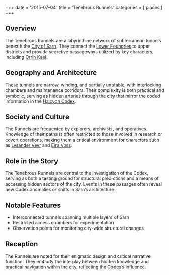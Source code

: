+++
date = '2015-07-04'
title = 'Tenebrous Runnels'
categories = ['places']
+++

## Overview

The Tenebrous Runnels are a labyrinthine network of subterranean tunnels beneath the [City of Sarn](/places/city-of-sarn). They connect the [Lower Foundries](/places/lower-foundries) to upper districts and provide secretive passageways utilized by key characters, including [Orrin Kael](/characters/orrin-kael).

## Geography and Architecture

These tunnels are narrow, winding, and partially unstable, with interlocking chambers and maintenance corridors. Their complexity is both practical and symbolic, serving as hidden arteries through the city that mirror the coded information in the [Halcyon Codex](/others/halcyon-codex).

## Society and Culture

The Runnels are frequented by explorers, archivists, and operatives. Knowledge of their paths is often restricted to those involved in research or covert operations, making them a critical environment for characters such as [Lysander Veyr](/characters/lysander-veyr) and [Eira Voss](/characters/eira-voss).

## Role in the Story

The Tenebrous Runnels are central to the investigation of the Codex, serving as both a testing ground for structural predictions and a means of accessing hidden sectors of the city. Events in these passages often reveal new Codex anomalies or shifts in Sarn’s architecture.

## Notable Features

* Interconnected tunnels spanning multiple layers of Sarn
* Restricted access chambers for experimentation
* Observation points for monitoring city-wide structural changes

## Reception

The Runnels are noted for their enigmatic design and critical narrative function. They embody the interplay between hidden knowledge and practical navigation within the city, reflecting the Codex’s influence.
